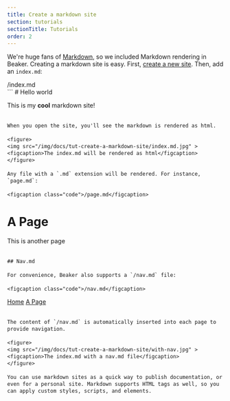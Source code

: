 ```yaml
---
title: Create a markdown site
section: tutorials
sectionTitle: Tutorials
order: 2
---
```


We're huge fans of [Markdown](https://daringfireball.net/projects/markdown/syntax), so we included Markdown rendering in Beaker. Creating a markdown site is easy. First, [create a new site](/docs/using-beaker/create-a-site.html). Then, add an `index.md`:

<figcaption class="code">/index.md</figcaption>
```
# Hello world

This is my **cool** markdown site!
```

When you open the site, you'll see the markdown is rendered as html.

<figure>
<img src="/img/docs/tut-create-a-markdown-site/index.md.jpg" >
<figcaption>The index.md will be rendered as html</figcaption>
</figure>

Any file with a `.md` extension will be rendered. For instance, `page.md`:

<figcaption class="code">/page.md</figcaption>
```
# A Page

This is another page
```

## Nav.md

For convenience, Beaker also supports a `/nav.md` file:

<figcaption class="code">/nav.md</figcaption>
```
[Home](/)
[A Page](/page.md)
```

The content of `/nav.md` is automatically inserted into each page to provide navigation.

<figure>
<img src="/img/docs/tut-create-a-markdown-site/with-nav.jpg" >
<figcaption>The index.md with a nav.md file</figcaption>
</figure>

You can use markdown sites as a quick way to publish documentation, or even for a personal site. Markdown supports HTML tags as well, so you can apply custom styles, scripts, and elements.